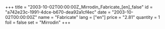 +++
title = "2003-10-02T00:00:00Z_Mirrodin_Fabricate_[en]_false"
id = "a742e23c-1991-4dce-b670-dea92a1cf4ec"
date = "2003-10-02T00:00:00Z"
name = "Fabricate"
lang = ["en"]
price = "2.81"
quantity = 1
foil = false
set = "Mirrodin"
+++
